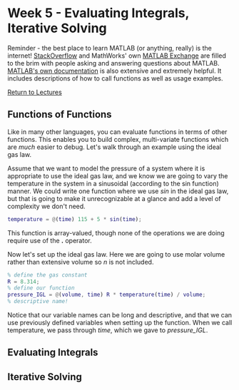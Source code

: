 # Week 5 - Evaluating Integrals, Iterative Solving
Reminder - the best place to learn MATLAB (or anything, really) is the internet! [StackOverflow](https://stackoverflow.com) and MathWorks' own [MATLAB Exchange](https://www.mathworks.com/matlabcentral/)
are filled to the brim with people asking and answering questions about MATLAB. [MATLAB's own documentation](https://www.mathworks.com/help/matlab/) is also extensive and extremely helpful.
It includes descriptions of how to call functions as well as usage examples.

[Return to Lectures](https://jacksonburns.github.io/MATLAB-Start-to-Finish/Lectures/Lectures-Landing-Page)

## Functions of Functions
Like in many other languages, you can evaluate functions in terms of other functions. This enables you to build complex, multi-variate functions which
are *much* easier to debug. Let's walk through an example using the ideal gas law.

Assume that we want to model the pressure of a system where it is appropriate to use the ideal gas law, and we know we are going to vary the temperature in the system
in a sinusoidal (according to the sin function) manner. We could write one function where we use *sin* in the ideal gas law, but that is going to
make it unrecognizable at a glance and add a level of complexity we don't need.
```matlab
temperature = @(time) 115 + 5 * sin(time);
```
This function is array-valued, though none of the operations we are doing require use of the **.** operator.

Now let's set up the ideal gas law. Here we are going to use molar volume rather than extensive volume so *n* is not included.
```matlab
% define the gas constant
R = 8.314;
% define our function
pressure_IGL = @(volume, time) R * temperature(time) / volume;
% descriptive name!
```
Notice that our variable names can be long and descriptive, and that we can use previously defined variables when setting up the function. When we call
temperature, we pass through *time*, which we gave to *pressure_IGL*.

## Evaluating Integrals


## Iterative Solving
